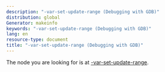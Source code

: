 ```yaml
---
description: "-var-set-update-range (Debugging with GDB)"
distribution: global
Generator: makeinfo
keywords: "-var-set-update-range (Debugging with GDB)"
lang: en
resource-type: document
title: "-var-set-update-range (Debugging with GDB)"
---
```

The node you are looking for is at [-var-set-update-range](GDB_002fMI-Variable-Objects.html#g_t_002dvar_002dset_002dupdate_002drange).
